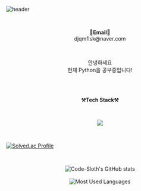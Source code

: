 ![header](https://capsule-render.vercel.app/api?type=slice&color=auto&height=300&section=header&text=welcome&fontSize=90&animation=fadeIn&fontAlignY=38&desc=Code-Sloth's%20GitHub%20Profile&descAlignY=51&descAlign=62)

<br>
       
<p align="center">
   <Strong>📧Email📧</Strong><br>djqmflsk@naver.com<br>

</p>

<br>

<p align="center">
안녕하세요<br>
현재 Python을 공부중입니다!<br>
<br>
</p>

<br>

<p align="center">
    <Strong>⚒️Tech Stack⚒️</Strong><br>
    
</p>
<br>

<p align="center" display="inline-block">
 <img src="https://camo.githubusercontent.com/35ba18158dd0251a4d17cef42209a272da8af0a80ab76c61a1a873d049715c68/68747470733a2f2f696d672e736869656c64732e696f2f62616467652f507974686f6e2d3337373641422e7376673f267374796c653d666f722d7468652d6261646765266c6f676f3d507974686f6e266c6f676f436f6c6f723d7768697465">

</p><br>

[![Solved.ac Profile](http://mazassumnida.wtf/api/v2/generate_badge?boj=djqmflsk)](https://solved.ac/djqmflsk/)

<br>

<div align=center>

![Code-Sloth's GitHub stats](https://github-readme-stats.vercel.app/api?username=Code-Sloth&show_icons=true&theme=dark)
<br>
<br>
![Most Used Languages](https://github-readme-stats.vercel.app/api/top-langs/?username=arrmadillo&layout=compact&theme=merko)